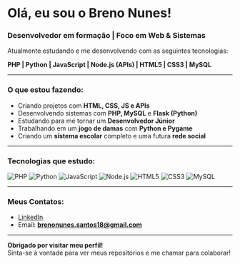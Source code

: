# Olá, eu sou o Breno Nunes!

### Desenvolvedor em formação | Foco em Web & Sistemas
Atualmente estudando e me desenvolvendo com as seguintes tecnologias:

**PHP | Python | JavaScript | Node.js (APIs) | HTML5 | CSS3 | MySQL**

---

### O que estou fazendo:
- Criando projetos com **HTML, CSS, JS e APIs**
- Desenvolvendo sistemas com **PHP, MySQL** e **Flask (Python)**
- Estudando para me tornar um **Desenvolvedor Júnior**
- Trabalhando em um **jogo de damas** com **Python e Pygame**
- Criando um **sistema escolar** completo e uma futura **rede social**

---

### Tecnologias que estudo:
![PHP](https://img.shields.io/badge/PHP-777BB4?style=for-the-badge&logo=php&logoColor=white)
![Python](https://img.shields.io/badge/Python-3776AB?style=for-the-badge&logo=python&logoColor=white)
![JavaScript](https://img.shields.io/badge/JavaScript-F7DF1E?style=for-the-badge&logo=javascript&logoColor=black)
![Node.js](https://img.shields.io/badge/Node.js-339933?style=for-the-badge&logo=nodedotjs&logoColor=white)
![HTML5](https://img.shields.io/badge/HTML5-E34F26?style=for-the-badge&logo=html5&logoColor=white)
![CSS3](https://img.shields.io/badge/CSS3-1572B6?style=for-the-badge&logo=css3&logoColor=white)
![MySQL](https://img.shields.io/badge/MySQL-005C84?style=for-the-badge&logo=mysql&logoColor=white)

---

### Meus Contatos:
- [LinkedIn](https://www.linkedin.com/in/breno-nunes-31b6b9267)
- Email: **brenonunes.santos18@gmail.com**

---

**Obrigado por visitar meu perfil!**  
Sinta-se à vontade para ver meus repositórios e me chamar para colaborar!
